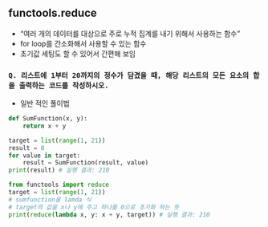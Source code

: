 ## functools.reduce
- “여러 개의 데이터를 대상으로 주로 누적 집계를 내기 위해서 사용하는 함수”
- for loop를 간소화해서 사용할 수 있는 함수
- 초기값 세팅도 할 수 있어서 간편해 보임


### `Q. 리스트에 1부터 20까지의 정수가 담겼을 때, 해당 리스트의 모든 요소의 합을 출력하는 코드를 작성하시오.`


- 일반 적인 풀이법 
```python
def SumFunction(x, y):
    return x + y

target = list(range(1, 21))
result = 0
for value in target:
    result = SumFunction(result, value)
print(result) # 실행 결과: 210
```

```python
from functools import reduce
target = list(range(1, 21))
# sumfunction을 lamda 식
# target의 값을 x나 y에 주고 하나를 0으로 초기화 하는 듯
print(reduce(lambda x, y: x + y, target)) # 실행 결과: 210
